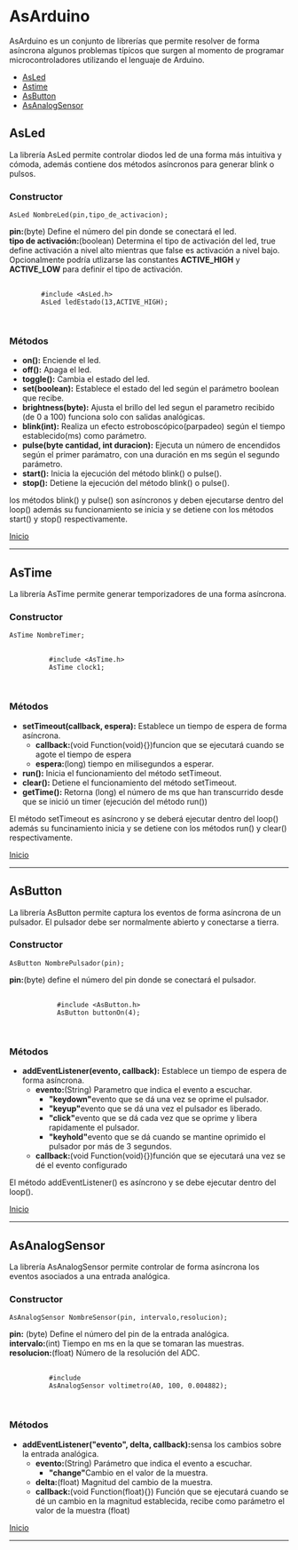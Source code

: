  <h1 id="inicio">AsArduino</h1>
  <p>AsArduino es un conjunto de librerías que permite resolver de forma asíncrona algunos problemas típicos que surgen
    al momento de programar microcontroladores utilizando el lenguaje de Arduino.
  </p>
  <ul>
    <li><a href="#asled">AsLed</a></li>
    <li><a href="#astime">Astime</a></li>
    <li><a href="#asbutton">AsButton</a></li>
    <li><a href="#asanalogsensor">AsAnalogSensor</a></li>
  </ul>
  <article id="asled">
    <h2>AsLed</h2>
    <p>La librería AsLed permite controlar diodos led de una forma más intuitiva y cómoda, además contiene dos métodos
      asíncronos para generar blink o pulsos.</p>
    <h3>Constructor</h3>
    <code>AsLed NombreLed(pin,tipo_de_activacion);</code>
    <p>
      <b>pin:</b>(byte) Define el número del pin donde se conectará el led. <br>
      <b>tipo de activación:</b>(boolean) Determina el tipo de activación del led, true define activación a nivel alto
      mientras que false es activación a nivel bajo. Opcionalmente podría utlizarse las constantes <b>ACTIVE_HIGH</b> y
      <b>ACTIVE_LOW</b> para definir el tipo de activación.
    </p>
    <pre>
      <code>
        #include &lt;AsLed.h&gt;
        AsLed ledEstado(13,ACTIVE_HIGH);
      </code>
    </pre>
    <h3>Métodos</h3>
    <ul>
      <li><b>on():</b> Enciende el led.</li>
      <li><b>off():</b> Apaga el led.</li>
      <li><b>toggle():</b> Cambia el estado del led. </li>
      <li><b>set(boolean):</b> Establece el estado del led según el parámetro boolean que recibe.</li>
      <li><b>brightness(byte):</b> Ajusta el brillo del led segun el parametro recibido (de 0 a 100) funciona solo con
        salidas analógicas.</li>
      <li><b>blink(int):</b> Realiza un efecto estroboscópico(parpadeo) según el tiempo establecido(ms) como parámetro.
      </li>
      <li><b>pulse(byte cantidad, int duracion):</b> Ejecuta un número de encendidos según el primer parámatro, con una
        duración en ms según el segundo parámetro.</li>
      <li><b>start():</b> Inicia la ejecución del método blink() o pulse().</li>
      <li><b>stop():</b> Detiene la ejecución del método blink() o pulse().</li>
    </ul>
    <p>los métodos blink() y pulse() son asíncronos y deben ejecutarse dentro del loop() además su funcionamiento se
      inicia y se detiene con los métodos start() y stop() respectivamente.</p>
  </article>
  <a href="#inicio">Inicio</a>
  <hr>
  
  <article id="astime">
    <h2>AsTime</h2>
    <p>La librería AsTime permite generar temporizadores de una forma asíncrona.</p>
    <h3>Constructor</h3>
    <code>AsTime NombreTimer;</code>
    <br>
    <pre>
        <code>
          #include &lt;AsTime.h&gt;
          AsTime clock1;
        </code>
      </pre>
    <h3>Métodos</h3>
    <ul>
      <li><b>setTimeout(callback, espera):</b> Establece un tiempo de espera de forma asíncrona.
        <ul>
          <li><b>callback:</b>(void Function(void){})funcion que se ejecutará cuando se agote el tiempo de espera</li>
          <li><b>espera:</b>(long) tiempo en milisegundos a esperar.</li>
        </ul>
      </li>
      <li><b>run():</b> Inicia el funcionamiento del método setTimeout.</li>
      <li><b>clear():</b> Detiene el funcionamiento del método setTimeout. </li>
      <li><b>getTime():</b> Retorna (long) el número de ms que han transcurrido desde que se inició un timer (ejecución del método run())</li>
    </ul>
    <p>El método setTimeout es asíncrono y se deberá ejecutar
    dentro del loop() además su funcinamiento inicia y se detiene
    con los métodos run() y clear() respectivamente.</p>
  </article>
  <a href="#inicio">Inicio</a>
  <hr>
  
   <article id="asbutton">
    <h2>AsButton</h2>
    <p>La librería AsButton permite captura los eventos de forma asíncrona de un pulsador. El pulsador debe ser
      normalmente abierto y conectarse a tierra.</p>
    <h3>Constructor</h3>
    <code>AsButton NombrePulsador(pin);</code>
    <p><b>pin:</b>(byte) define el número del pin donde se conectará el pulsador.</p>
    <pre>
          <code>
            #include &lt;AsButton.h&gt;
            AsButton buttonOn(4);
          </code>
        </pre>
    <h3>Métodos</h3>
    <ul>
      <li><b>addEventListener(evento, callback):</b> Establece un tiempo de espera de forma asíncrona.
        <ul>
          <li><b>evento:</b>(String) Parametro que indica el evento a escuchar.
            <ul>
              <li><b>"keydown"</b>evento que se dá una vez se oprime el pulsador.</li>
              <li><b>"keyup"</b>evento que se dá una vez el pulsador es liberado.</li>
              <li><b>"click"</b>evento que se dá cada vez que se oprime y libera rapidamente el pulsador.</li>
              <li><b>"keyhold"</b>evento que se dá cuando se mantine oprimido el pulsador por más de 3 segundos.</li>
            </ul>
          </li>
          <li><b>callback:</b>(void Function(void){})función que se ejecutará una vez se dé el evento configurado</li>
        </ul>
      </li>
    </ul>
    <p>El método addEventListener() es asíncrono y se debe ejecutar dentro del loop().</p>
  </article>
  <a href="#inicio">Inicio</a>
  <hr>
   <article id="asanalogsensor">
    <h2>AsAnalogSensor</h2>
    <p>La librería AsAnalogSensor permite controlar de forma asíncrona los eventos asociados a una entrada analógica.
    </p>
    <h3>Constructor</h3>
    <code>AsAnalogSensor NombreSensor(pin, intervalo,resolucion);</code>
    <p>
      <b>pin:</b> (byte) Define el número del pin de la entrada analógica.<br>
      <b>intervalo:</b>(int) Tiempo en ms en la que se tomaran las muestras.<br>
      <b>resolucion:</b>(float) Número de la resolución del ADC.
    </p>
    <pre>
        <code>
          #include <AsAnalogSensor.h>
          AsAnalogSensor voltimetro(A0, 100, 0.004882);
        </code>
      </pre>
    <h3>Métodos</h3>
    <ul>
      <li><b>addEventListener("evento", delta, callback):</b>sensa los cambios sobre la entrada analógica.
        <ul>
          <li><b>evento:</b>(String) Parámetro que indica el evento a escuchar.
            <ul>
              <li><b>"change"</b>Cambio en el valor de la muestra.</li>
            </ul>
          </li>
          <li><b>delta:</b>(float) Magnitud del cambio de la muestra.</li>
          <li><b>callback:</b>(void Function(float){}) Función que se ejecutará cuando se dé un cambio en la magnitud establecida, recibe como parámetro el valor de la muestra (float)
          </li>
        </ul>
      </li>
    </ul>
  </article>
  <a href="#inicio">Inicio</a>
  <hr>
